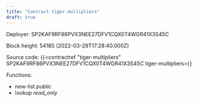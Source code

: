 ```yaml
---
title: "Contract tiger-multipliers"
draft: true
---
```

Deployer: SP2KAF9RF86PVX3NEE27DFV1CQX0T4WGR41X3S45C


 



Block height: 54185 (2022-03-29T17:28:40.000Z)

Source code: {{<contractref "tiger-multipliers" SP2KAF9RF86PVX3NEE27DFV1CQX0T4WGR41X3S45C tiger-multipliers>}}

Functions:

* new-list _public_
* lookup _read_only_

